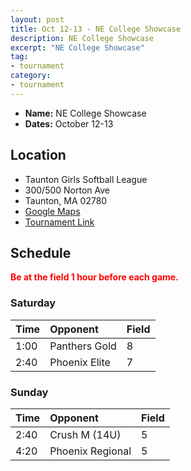 ```yaml
---
layout: post
title: Oct 12-13 - NE College Showcase
description: NE College Showcase
excerpt: "NE College Showcase"
tag:
- tournament
category:
- tournament
---
```

* **Name:** NE College Showcase
* **Dates:** October 12-13

## Location
* Taunton Girls Softball League
* 300/500 Norton Ave
* Taunton, MA 02780
* [Google Maps](https://goo.gl/maps/hwF6hYwtfknJquRS7)
* [Tournament Link](http://www.asanewengland.com/TournamentDetails.aspx?TournamentKey=10492)
  
## Schedule
**<span style="color:red">Be at the field 1 hour before each game.</span>**

### Saturday

| Time | Opponent | Field |
|:---      |:---   |:---  |
| 1:00      | Panthers Gold   |8   |
| 2:40      | Phoenix Elite   |7   |

### Sunday

| Time | Opponent | Field |
|:---      |:---   |:---  |
| 2:40      | Crush M (14U)   |5   |
| 4:20      | Phoenix Regional   |5   |
